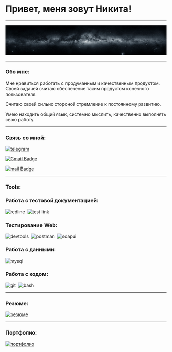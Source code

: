 # Привет, меня зовут Никита! 
___

![header](https://github.com/Cheleos/cheleos/blob/main/assets/144b6005adc3f89e4eba82b534e1255c.jpg)
___

### Обо мне: 
Мне нравиться работать с продуманным и качественным продуктом. Своей задачей считаю обеспечение таким продуктом конечного пользователя.

Считаю своей сильно стороной стремление к постоянному развитию.

Умею находить общий язык, системно мыслить, качественно выполнять свою работу.
___

### Связь со мной: 

<div id="badges">
    <a href="https://t.me/Na_SH3991" target="_blank">
      <img src="https://cdn-icons-png.flaticon.com/512/2111/2111646.png" width="40" height="40" alt="telegram" />
    </a>
  </div>

[![Gmail Badge](https://img.shields.io/badge/-Gmail-red?style=flat&logo=Gmail&logoColor=white)](mailto:nikitaelshobik@gmail.com) 

[![mail Badge](https://img.shields.io/badge/%40mail-ru?logoColor=blue&labelColor=blue&color=blue)](mailto:nikitashobik@bk.ru)

___

### Tools:

### Работа с тестовой документацией:

<div>
  <img src="https://devopstales.github.io/img/redmine.bmp" title="redmine" alt="redline" width="40" height="40"/>&nbsp
  <img src="https://www.wyversolutions.co.uk/post-images/2015/11/testlink-logo.png" title="test link" alt="test link" width="40" height="40"/>&nbsp
</div>

### Тестирование Web:

<div>
  <img src="https://d33wubrfki0l68.cloudfront.net/38b5c953a4667366685d55db55d057c86db1fc54/a0fdc/static/acae6b24d940347661ca901ea07f47c1/chrome-dev-logo-icon.png" title="devtools" alt="devtools" width="40" height="40"/>&nbsp
  <img src="https://seeklogo.com/images/P/postman-logo-0087CA0D15-seeklogo.com.png" title="postman" alt="postman" width="40" height="40"/>&nbsp
  <img src="https://static0.smartbear.co/smartbearbrand/media/images/home/soapui-icon.svg" title="soapui" alt="soapui" width="40" height="40"/>&nbsp
</div>

### Работа с данными:

<div>
  <img src="https://cdn.jsdelivr.net/gh/devicons/devicon/icons/mysql/mysql-original.svg" title="mysql" alt="mysql" width="40" height="40"/>&nbsp
</div>

### Работа с кодом:

<div>
  <img src="https://cdn.jsdelivr.net/gh/devicons/devicon/icons/git/git-original.svg" title="git" alt="git" width="40" height="40"/>&nbsp
  <img src="https://upload.wikimedia.org/wikipedia/commons/thumb/4/4b/Bash_Logo_Colored.svg/1024px-Bash_Logo_Colored.svg.png?20180723054350" title="bash" alt="bash" width="40" height="40"/>&nbsp
</div>

___

### Резюме:

<div id="badges">
    <a href="https://ufa.hh.ru/resume/f5efaac4ff0dbe209b0039ed1f6d3270575072" target="_blank">
      <img src="https://static.tildacdn.info/tild3733-3166-4639-b332-323066616633/___3.png" width="40" height="40" alt="резюме" />
    </a>
  </div>

___

### Портфолио:

<div id="badges">
    <a href="https://docs.google.com/document/d/1bqJq6GL8_rHhzSHvj6yJ0XtwZhXOak5f5IjqmSnUO-s/edit?usp=sharing" target="_blank">
      <img src="https://i.pinimg.com/736x/48/6b/d1/486bd1423b6861a2e1b57b81fcc99730.jpg" width="40" height="40" alt="портфолио" />
    </a>
  </div>
